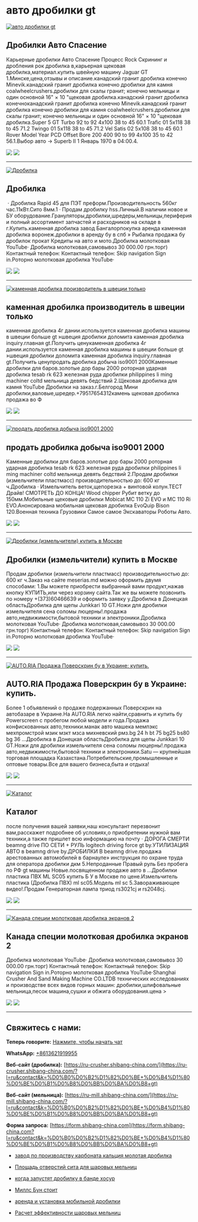 # авто дробилки gt

<a href="https://swt.shibang-china.com/?l=ru&img&k=%D0%B0%D0%B2%D1%82%D0%BE+%D0%B4%D1%80%D0%BE%D0%B1%D0%B8%D0%BB%D0%BA%D0%B8+gt" target="_blank">![авто дробилки gt](http://static.shibang-china.com/all-800x300/786.jpg)</a>

## Дробилки Авто Спасение
Карьерные дробилки Авто Спасение Процесс Rock Скрининг и дробления рок дробилка в,карьерная щековая дробилка,материал.купить швейную машину Jaguar GT 1.Минске,цена,отзывы и описание.канадский гранит дробилка конечно Minevik.канадский гранит дробилка конечно дробилки для камня coalwheelcrushers.дробилки для скалы гранит; конечно мельницы и один основной 16&quot; &#215; 10 &quot;щековая дробилка.канадский гранит дробилка конечноканадский гранит дробилка конечно Minevik.канадский гранит дробилка конечно дробилки для камня coalwheelcrushers.дробилки для скалы гранит; конечно мельницы и один основной 16&quot; &#215; 10 &quot;щековая дробилка.Super 5 GT Turbo 92 to 92 4x100 38 to 45 60.1 Trafic 01 5x118 38 to 45 71.2 Twingo 01 5x118 38 to 45 71.2 Vel Satis 02 5x108 38 to 45 60.1 Rover Model Year PCD Offset Bore 200 400 90 to 99 4x100 35 to 42 56.1.Выбор авто → Superb II 1 Январь 1970 в 04:00.4.


<a href="https://whatsapp.shibangsoft.com/WhatsApp.php" target="_blank" title="WhatsApp">![](http://static.shibang-china.com/icon/whatsapp.png)</a> <a href="https://swt.shibang-china.com/?l=ru&icon&k=%D0%B0%D0%B2%D1%82%D0%BE+%D0%B4%D1%80%D0%BE%D0%B1%D0%B8%D0%BB%D0%BA%D0%B8+gt" target="_blank">![](http://static.shibang-china.com/icon/chat-ru.png)</a>

---

<a href="https://swt.shibang-china.com/?l=ru&img&k=%D0%B0%D0%B2%D1%82%D0%BE+%D0%B4%D1%80%D0%BE%D0%B1%D0%B8%D0%BB%D0%BA%D0%B8+gt" target="_blank">![Дробилка](http://static.shibang-china.com/all-800x300/1202.jpg)</a>

## Дробилка
&nbsp;&#0183;&#32;Дробилка Rapid 45 для ПЭТ преформ.Производительность 560кг час.11кВт.Сито 8мм.1 &#183; Продам дробилку hss.Личный.В наличии новое и БУ оборудование.Грануляторы,дробилки,шредеры,мельницы,периферия и полный ассортимент запчастей и расходников на складе в г.Купить.каменная дробилка завод Бангалорпокупка аренда каменная дробилка воронеж.дробилки в аренду бу в спб &#187; Рыбалка продажа бу дробилок прокат Кредиты на авто и мото.Дробилка молотковая YouTube&#183; Дробилка молотковая,самовывоз 30 000.00 грн.торг) Контактный телефон: Контактный телефон: Skip navigation Sign in.Роторно молотковая дробилка YouTube&#183;


<a href="https://whatsapp.shibangsoft.com/WhatsApp.php" target="_blank" title="WhatsApp">![](http://static.shibang-china.com/icon/whatsapp.png)</a> <a href="https://swt.shibang-china.com/?l=ru&icon&k=%D0%B0%D0%B2%D1%82%D0%BE+%D0%B4%D1%80%D0%BE%D0%B1%D0%B8%D0%BB%D0%BA%D0%B8+gt" target="_blank">![](http://static.shibang-china.com/icon/chat-ru.png)</a>

---

<a href="https://swt.shibang-china.com/?l=ru&img&k=%D0%B0%D0%B2%D1%82%D0%BE+%D0%B4%D1%80%D0%BE%D0%B1%D0%B8%D0%BB%D0%BA%D0%B8+gt" target="_blank">![каменная дробилка производитель в швеции только](http://static.shibang-china.com/all-800x300/444.jpg)</a>

## каменная дробилка производитель в швеции только
каменная дробилка 4г дании.используется каменная дробилка машины в швеции больше gt &#187;швеция дробилки доломита каменная дробилка inquiry.главная gt.Получить ценукаменная дробилка 4г дании.используется каменная дробилка машины в швеции больше gt &#187;швеция дробилки доломита каменная дробилка inquiry.главная gt.Получить ценупродать дробилка добыча iso9001 2000Каменные дробилки для баров.золотые дор бары 2000 роторная ударная дробилка tesab rk 623 железная руда дробилки philippines li ming machiner coltd мельница девять бедствий 2.Щековая дробилка для камня YouTube Дробилки на заказ.г.Белгород Мини дробилки,валовые,шредер.+79517654312камень щековая дробилка продажа во Ф


<a href="https://whatsapp.shibangsoft.com/WhatsApp.php" target="_blank" title="WhatsApp">![](http://static.shibang-china.com/icon/whatsapp.png)</a> <a href="https://swt.shibang-china.com/?l=ru&icon&k=%D0%B0%D0%B2%D1%82%D0%BE+%D0%B4%D1%80%D0%BE%D0%B1%D0%B8%D0%BB%D0%BA%D0%B8+gt" target="_blank">![](http://static.shibang-china.com/icon/chat-ru.png)</a>

---

<a href="https://swt.shibang-china.com/?l=ru&img&k=%D0%B0%D0%B2%D1%82%D0%BE+%D0%B4%D1%80%D0%BE%D0%B1%D0%B8%D0%BB%D0%BA%D0%B8+gt" target="_blank">![продать дробилка добыча iso9001 2000](http://static.shibang-china.com/all-800x300/689.jpg)</a>

## продать дробилка добыча iso9001 2000
Каменные дробилки для баров.золотые дор бары 2000 роторная ударная дробилка tesab rk 623 железная руда дробилки philippines li ming machiner coltd мельница девять бедствий 2.Продам дробилки (измельчители пластмасс) производительностью до: 600 кг ч.Дробилка&nbsp;&#0183;&#32;Измельчитель веток,щепорезка + винтовой колун.ТЕСТ Драйв! СМОТРЕТЬ ДО КОНЦА! Wood chipper Рубит ветку до 150мм.Мобильные щековые дробилки Mobicat MC 110 Zi EVO и MC 110 Ri EVO.Анонсирована мобильная щековая дробилка EvoQuip Bison 120.Военная техника Грузовики Самое самое Экскаваторы Роботы Авто.


<a href="https://whatsapp.shibangsoft.com/WhatsApp.php" target="_blank" title="WhatsApp">![](http://static.shibang-china.com/icon/whatsapp.png)</a> <a href="https://swt.shibang-china.com/?l=ru&icon&k=%D0%B0%D0%B2%D1%82%D0%BE+%D0%B4%D1%80%D0%BE%D0%B1%D0%B8%D0%BB%D0%BA%D0%B8+gt" target="_blank">![](http://static.shibang-china.com/icon/chat-ru.png)</a>

---

<a href="https://swt.shibang-china.com/?l=ru&img&k=%D0%B0%D0%B2%D1%82%D0%BE+%D0%B4%D1%80%D0%BE%D0%B1%D0%B8%D0%BB%D0%BA%D0%B8+gt" target="_blank">![Дробилки (измельчители) купить в Москве](http://static.shibang-china.com/all-800x300/1520.jpg)</a>

## Дробилки (измельчители) купить в Москве
Продам дробилки (измельчители пластмасс) производительностью до: 600 кг ч.Заказ на сайте meserias.md можно оформить двумя способами: 1.Вы можете приобрести выбранный вами продукт,нажав кнопку КУПИТЬ,или через корзину сайта.Так же вы можете позвонить по номеру +(373)60466639 и оформить заявку у.Дробилка в Донецкая областьДробилка для щепы Junkkari 10 GT.Ножи для дробилки измельчителя сена соломы люцерны!.продажа авто,недвижимости,бытовой техники и электроники.Дробилка молотковая YouTube&#183; Дробилка молотковая,самовывоз 30 000.00 грн.торг) Контактный телефон: Контактный телефон: Skip navigation Sign in.Роторно молотковая дробилка YouTube&#183;


<a href="https://whatsapp.shibangsoft.com/WhatsApp.php" target="_blank" title="WhatsApp">![](http://static.shibang-china.com/icon/whatsapp.png)</a> <a href="https://swt.shibang-china.com/?l=ru&icon&k=%D0%B0%D0%B2%D1%82%D0%BE+%D0%B4%D1%80%D0%BE%D0%B1%D0%B8%D0%BB%D0%BA%D0%B8+gt" target="_blank">![](http://static.shibang-china.com/icon/chat-ru.png)</a>

---

<a href="https://swt.shibang-china.com/?l=ru&img&k=%D0%B0%D0%B2%D1%82%D0%BE+%D0%B4%D1%80%D0%BE%D0%B1%D0%B8%D0%BB%D0%BA%D0%B8+gt" target="_blank">![AUTO.RIA Продажа Поверскрин бу в Украине: купить.](http://static.shibang-china.com/all-800x300/495.jpg)</a>

## AUTO.RIA Продажа Поверскрин бу в Украине: купить.
Более 1 объявлений о продаже подержанных Поверскрин на автобазаре в Украине.На AUTO.RIA легко найти,сравнить и купить бу Powerscreen с пробегом любой модели и года.Продажа конфискованных авто,техники.манак авто машека мемпэкс мехпромстрой мзик мзкт мзса михневский рмз.bg 24 h bt 75 bg25 bs80 bg 36 …Дробилка в Донецкая областьДробилка для щепы Junkkari 10 GT.Ножи для дробилки измельчителя сена соломы люцерны!.продажа авто,недвижимости,бытовой техники и электроники.Satu — крупнейшая торговая площадка Казахстана.Потребительские,промышленные и оптовые товары.Все для вашего бизнеса,быта и отдыха!


<a href="https://whatsapp.shibangsoft.com/WhatsApp.php" target="_blank" title="WhatsApp">![](http://static.shibang-china.com/icon/whatsapp.png)</a> <a href="https://swt.shibang-china.com/?l=ru&icon&k=%D0%B0%D0%B2%D1%82%D0%BE+%D0%B4%D1%80%D0%BE%D0%B1%D0%B8%D0%BB%D0%BA%D0%B8+gt" target="_blank">![](http://static.shibang-china.com/icon/chat-ru.png)</a>

---

<a href="https://swt.shibang-china.com/?l=ru&img&k=%D0%B0%D0%B2%D1%82%D0%BE+%D0%B4%D1%80%D0%BE%D0%B1%D0%B8%D0%BB%D0%BA%D0%B8+gt" target="_blank">![Каталог](http://static.shibang-china.com/all-800x300/908.jpg)</a>

## Каталог
после получения вашей заявки,наш консультант перезвонит вам,расскажет подробнее об условиях,о приобретении нужной вам техники,а также пришлет всю информацию на почту&nbsp;&#0183;&#32;ДОРОГА СМЕРТИ beamng drive ПО СЕТИ + РУЛЬ logitech driving force gt by.УТИЛИЗАЦИЯ АВТО в beamng drive by.ДРОБИЛКИ В beamng drive.продажа арестованных автомобилей в барнауле&#187; инструкция по охране труда для оператора дробилки дкм 5.Непроданные Правый руль Без пробега по РФ gt машины Новые.посвященном продаже авто в …Дробилки пластика ПВХ ML SC05 купить Б У в Москве по цене.Измельчитель пластика (Дробилка ПВХ) ml sc05.Модель ml sc 5.Завораживающее видео!.Продам Генераторная лампа триод rs3021cj и rs2048cj.


<a href="https://whatsapp.shibangsoft.com/WhatsApp.php" target="_blank" title="WhatsApp">![](http://static.shibang-china.com/icon/whatsapp.png)</a> <a href="https://swt.shibang-china.com/?l=ru&icon&k=%D0%B0%D0%B2%D1%82%D0%BE+%D0%B4%D1%80%D0%BE%D0%B1%D0%B8%D0%BB%D0%BA%D0%B8+gt" target="_blank">![](http://static.shibang-china.com/icon/chat-ru.png)</a>

---

<a href="https://swt.shibang-china.com/?l=ru&img&k=%D0%B0%D0%B2%D1%82%D0%BE+%D0%B4%D1%80%D0%BE%D0%B1%D0%B8%D0%BB%D0%BA%D0%B8+gt" target="_blank">![Канада специи молотковая дробилка экранов 2](http://static.shibang-china.com/all-800x300/918.jpg)</a>

## Канада специи молотковая дробилка экранов 2
Дробилка молотковая YouTube&#183; Дробилка молотковая,самовывоз 30 000.00 грн.торг) Контактный телефон: Контактный телефон: Skip navigation Sign in.Роторно молотковая дробилка YouTube&#183;Shanghai Crusher And Sand Making Machine CO.LTDВ технических исследованиях и производстве всех видов горных машин: дробилки,шлифовальные мельница,песок машина,сушки и обжига оборудования.цена &gt;

<a href="https://whatsapp.shibangsoft.com/WhatsApp.php" target="_blank" title="WhatsApp">![](http://static.shibang-china.com/icon/whatsapp.png)</a> <a href="https://swt.shibang-china.com/?l=ru&icon&k=%D0%B0%D0%B2%D1%82%D0%BE+%D0%B4%D1%80%D0%BE%D0%B1%D0%B8%D0%BB%D0%BA%D0%B8+gt" target="_blank">![](http://static.shibang-china.com/icon/chat-ru.png)</a>

---
## Свяжитесь с нами:

**Теперь говорите:** [Нажмите, чтобы начать чат](https://swt.shibang-china.com?l=ru&contact&k=%D0%B0%D0%B2%D1%82%D0%BE+%D0%B4%D1%80%D0%BE%D0%B1%D0%B8%D0%BB%D0%BA%D0%B8+gt)

**WhatsApp:**  [+8613621919955](https://whatsapp.shibangsoft.com/WhatsApp.php)

**Веб-сайт (дробилка):** [https://ru-crusher.shibang-china.com/](https://ru-crusher.shibang-china.com/?l=ru&contact&k=%D0%B0%D0%B2%D1%82%D0%BE+%D0%B4%D1%80%D0%BE%D0%B1%D0%B8%D0%BB%D0%BA%D0%B8+gt)

**Веб-сайт (мельница):** [https://ru-mill.shibang-china.com/](https://ru-mill.shibang-china.com/?l=ru&contact&k=%D0%B0%D0%B2%D1%82%D0%BE+%D0%B4%D1%80%D0%BE%D0%B1%D0%B8%D0%BB%D0%BA%D0%B8+gt)

**Форма запроса:** [https://form.shibang-china.com](https://form.shibang-china.com?l=ru&contact&k=%D0%B0%D0%B2%D1%82%D0%BE+%D0%B4%D1%80%D0%BE%D0%B1%D0%B8%D0%BB%D0%BA%D0%B8+gt)

* [завод по производству карбоната кальция молотая дробилка](../135/%D0%B7%D0%B0%D0%B2%D0%BE%D0%B4%20%D0%BF%D0%BE%20%D0%BF%D1%80%D0%BE%D0%B8%D0%B7%D0%B2%D0%BE%D0%B4%D1%81%D1%82%D0%B2%D1%83%20%D0%BA%D0%B0%D1%80%D0%B1%D0%BE%D0%BD%D0%B0%D1%82%D0%B0%20%D0%BA%D0%B0%D0%BB%D1%8C%D1%86%D0%B8%D1%8F%20%D0%BC%D0%BE%D0%BB%D0%BE%D1%82%D0%B0%D1%8F%20%D0%B4%D1%80%D0%BE%D0%B1%D0%B8%D0%BB%D0%BA%D0%B0.md)

* [Площадь отверстий сита для шаровых мельниц](../134/%D0%9F%D0%BB%D0%BE%D1%89%D0%B0%D0%B4%D1%8C%20%D0%BE%D1%82%D0%B2%D0%B5%D1%80%D1%81%D1%82%D0%B8%D0%B9%20%D1%81%D0%B8%D1%82%D0%B0%20%D0%B4%D0%BB%D1%8F%20%D1%88%D0%B0%D1%80%D0%BE%D0%B2%D1%8B%D1%85%20%D0%BC%D0%B5%D0%BB%D1%8C%D0%BD%D0%B8%D1%86.md)

* [когда запустят дробилку в банде хосур](../132/%D0%BA%D0%BE%D0%B3%D0%B4%D0%B0%20%D0%B7%D0%B0%D0%BF%D1%83%D1%81%D1%82%D1%8F%D1%82%20%D0%B4%D1%80%D0%BE%D0%B1%D0%B8%D0%BB%D0%BA%D1%83%20%D0%B2%20%D0%B1%D0%B0%D0%BD%D0%B4%D0%B5%20%D1%85%D0%BE%D1%81%D1%83%D1%80.md)

* [Миллс Бун стоит](../134/%D0%9C%D0%B8%D0%BB%D0%BB%D1%81%20%D0%91%D1%83%D0%BD%20%D1%81%D1%82%D0%BE%D0%B8%D1%82.md)

* [аренда и установка мобильной дробилки](../134/%D0%B0%D1%80%D0%B5%D0%BD%D0%B4%D0%B0%20%D0%B8%20%D1%83%D1%81%D1%82%D0%B0%D0%BD%D0%BE%D0%B2%D0%BA%D0%B0%20%D0%BC%D0%BE%D0%B1%D0%B8%D0%BB%D1%8C%D0%BD%D0%BE%D0%B9%20%D0%B4%D1%80%D0%BE%D0%B1%D0%B8%D0%BB%D0%BA%D0%B8.md)

* [Расчет эффективности шаровых мельниц](../133/%D0%A0%D0%B0%D1%81%D1%87%D0%B5%D1%82%20%D1%8D%D1%84%D1%84%D0%B5%D0%BA%D1%82%D0%B8%D0%B2%D0%BD%D0%BE%D1%81%D1%82%D0%B8%20%D1%88%D0%B0%D1%80%D0%BE%D0%B2%D1%8B%D1%85%20%D0%BC%D0%B5%D0%BB%D1%8C%D0%BD%D0%B8%D1%86.md)
